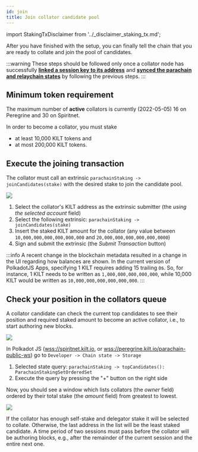 ```yaml
---
id: join
title: Join collator candidate pool
---
```


import StakingTxDisclaimer from '../_disclaimer_staking_tx.md';

After you have finished with the setup, you can finally tell the chain that you are ready to collate and join the pool of candidates.

:::warning
These steps should be followed only once a collator node has successfully [**linked a session key to its address**](./03_session_keys.md) and [**synced the parachain and relaychain states**](./05_sync_blockchain.md) by following the previous steps.
:::

## Minimum token requirement

The maximum number of **active** collators is currently (2022-05-05) 16 on Peregrine and 30 on Spiritnet.

In order to become a collator, you must stake
- at least 10,000 KILT tokens and
- at most 200,000 KILT tokens.

## Execute the joining transaction

The collator must call an extrinsic `parachainStaking -> joinCandidates(stake)` with the desired stake to join the candidate pool.

<StakingTxDisclaimer />

![](/img/chain/parachainStaking-joinCandidates.png)

1. Select the collator's KILT address as the extrinsic submitter (the *using the selected account* field)
2. Select the following extrinsic: `parachainStaking -> joinCandidates(stake)`
3. Insert the staked KILT amount for the collator (any value between `10,000,000,000,000,000,000` and `20,000,000,000,000,000,0000`)
4. Sign and submit the extrinsic (the *Submit Transaction* button)

:::info
A recent change in the blockchain metadata resulted in a change in the UI regarding how balances are shown.
In the current version of PolkadotJS Apps, specifying 1 KILT requires adding 15 trailing `0`s.
So, for instance, 1 KILT needs to be written as `1,000,000,000,000,000`, while 10,000 KILT would be written as `10,000,000,000,000,000,000`.
:::

## Check your position in the collators queue

A collator candidate can check the current top candidates to see their position and required staked amount to become an active collator, i.e., to start authoring new blocks.

![](/img/chain/parachainStaking-topCandidates1.png)

 In Polkadot JS ([wss://spiritnet.kilt.io](https://polkadot.js.org/apps/?rpc=wss%3A%2F%2Fkilt-rpc.dwellir.com#/explorer), or [wss://peregrine.kilt.io/parachain-public-ws](https://polkadot.js.org/apps/?rpc=wss%3A%2F%2Fperegrine-stg.kilt.io%2Fpara-public-ws#/explorer)) go to `Developer -> Chain state -> Storage`

1. Selected state query: `parachainStaking -> topCandidates(): ParachainStakingSetOrderedSet`
2. Execute the query by pressing the "+" button on the right side

Now, you should see a window which lists collators (the *owner* field) ordered by their total stake (the *amount* field) from greatest to lowest.

![](/img/chain/parachainStaking-topCandidates2.png)

If the collator has enough self-stake and delegator stake it will be selected to collate.
Otherwise, the last address in the list will be the least staked candidate.
A time period of two sessions must pass before the collator will be authoring blocks, e.g.,  after the remainder of the current session and the entire next one.